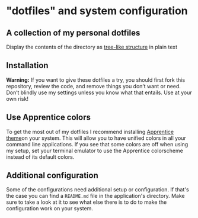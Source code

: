 "dotfiles" and system configuration
===================================

A collection of my personal dotfiles
------------------------------------

Display the contents of the directory as [tree-like structure](https://raw.githubusercontent.com/stefanatnullnet/dotfiles/main/tree) in plain text

Installation
------------
**Warning:** If you want to give these dotfiles a try, you should first fork this repository, review the code, and remove things you don’t want or need. Don’t blindly use my settings unless you know what that entails. Use at your own risk!

Use Apprentice colors
---------------------
To get the most out of my dotfiles I recommend installing [Apprentice theme](https://romainl.github.io/Apprentice/)on your system. This will allow you to have unified colors in all your command line applications. If you see that some colors are off when using my setup, set your terminal emulator to use the Apprentice colorscheme instead of its default colors.

Additional configuration
------------------------
Some of the configurations need additional setup or configuration. If that's the case you can find a `README.md` file in the application's directory. Make sure to take a look at it to see what else there is to do to make the configuration work on your system.
